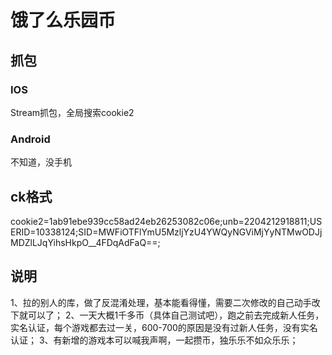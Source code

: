 # 饿了么乐园币

## 抓包
### IOS
  Stream抓包，全局搜索cookie2
### Android
  不知道，没手机

## ck格式
cookie2=1ab91ebe939cc58ad24eb26253082c06e;unb=2204212918811;USERID=10338124;SID=MWFiOTFlYmU5MzljYzU4YWQyNGViMjYyNTMwODJjMDZlLJqYihsHkpO__4FDqAdFaQ==;


## 说明
1、拉的别人的库，做了反混淆处理，基本能看得懂，需要二次修改的自己动手改下就可以了；
2、一天大概1千多币（具体自己测试吧），跑之前去完成新人任务，实名认证，每个游戏都去过一关，600-700的原因是没有过新人任务，没有实名认证；
3、有新增的游戏本可以喊我声啊，一起攒币，独乐乐不如众乐乐；